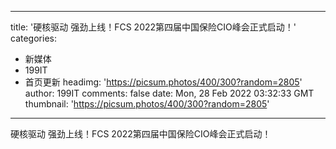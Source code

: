 
---
title: '硬核驱动 强劲上线！FCS 2022第四届中国保险CIO峰会正式启动！'
categories: 
 - 新媒体
 - 199IT
 - 首页更新
headimg: 'https://picsum.photos/400/300?random=2805'
author: 199IT
comments: false
date: Mon, 28 Feb 2022 03:32:33 GMT
thumbnail: 'https://picsum.photos/400/300?random=2805'
---

<div>   
硬核驱动 强劲上线！FCS 2022第四届中国保险CIO峰会正式启动！  
</div>
            